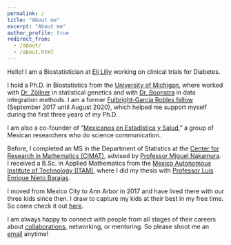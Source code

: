 ```yaml
---
permalink: /
title: "About me"
excerpt: "About me"
author_profile: true
redirect_from: 
  - /about/
  - /about.html
---
```

Hello! I am a Biostatistician at [Eli Lilly](https://www.lilly.com) working on clinical trials for Diabetes. 

I hold a Ph.D. in Biostatistics from the [University of Michigan](https://sph.umich.edu/biostat/), where worked with [Dr. Zöllner](https://sph.umich.edu/faculty-profiles/zollner-sebastian.html) in statistical genetics and with [Dr. Boonstra](https://sph.umich.edu/faculty-profiles/boonstra-philip.html) in data integration methods. 
I am a former [Fulbright-García Robles fellow](https://www.comexus.org.mx) (September 2017 until August 2020), which helped me support myself during the first three years of my Ph.D.

I am also a co-founder of “[Mexicanos en Estadística y Salud](https://mxciencia.github.io),” a group of Mexican researchers who do science communication.

Before, I completed an MS in the Department of Statistics at the [Center for Research in Mathematics (CIMAT)](https://www.cimat.mx), advised by [Professor Miguel Nakamura](https://www.researchgate.net/profile/Miguel-Nakamura). 
I received a B.Sc. in Applied Mathematics from the [Mexico Autonomous Institute of Technology (ITAM)](http://departamentodematematicas.itam.mx/es), where I did my thesis with [Professor Luis Enrique Nieto Barajas](http://allman.rhon.itam.mx/%7Elnieto/index.html).

I moved from Mexico City to Ann Arbor in 2017 and have lived there with our three kids since then. I draw to capture my kids at their best in my free time. So come check it out [here](https://express.adobe.com/page/5RXH0SuLILZ7Z/).

I am always happy to connect with people from all stages of their careers about [collaborations](https://orozcodelpinopedro.github.io/portfolio/ind), networking, or mentoring. So please shoot me an [email](mailto:porozco@umich.edu) anytime!
